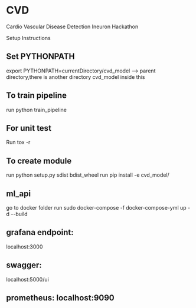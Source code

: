 # CVD
Cardio Vascular Disease Detection Ineuron Hackathon


Setup Instructions 

## Set PYTHONPATH
export PYTHONPATH=currentDirectory/cvd_model --> parent directory,there is another directory cvd_model inside this

## To train pipeline
run python train_pipeline

## For unit test
Run tox -r 

## To create module 
run python setup.py sdist bdist_wheel
run pip install -e cvd_model/

## ml_api
go to docker folder
run sudo docker-compose -f docker-compose-yml up -d --build

## grafana endpoint:
localhost:3000

## swagger: 
localhost:5000/ui

## prometheus: localhost:9090
